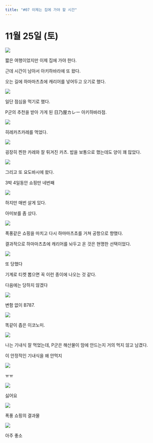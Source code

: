 ```yaml
---
title: "#07 이제는 집에 가야 할 시간"
---
```


# 11월 25일 (토)

![](/photos/171112-kanagawa/07_01.jpg)

짧은 여행이었지만 이제 집에 가야 한다.

근데 시간이 남아서 아키하바라에 또 왔다.

오는 길에 하마마츠쵸에 캐리어를 넣어두고 오기로 했다.

![](/photos/171112-kanagawa/07_02.jpg)

일단 점심을 먹기로 했다.

P군의 추천을 받아 가게 된 日乃屋カレー 아키하바라점.

![](/photos/171112-kanagawa/07_03.jpg)

히레카츠카레를 먹었다.

![](/photos/171112-kanagawa/07_04.jpg)

굉장히 찐한 카레와 잘 튀겨진 카츠. 밥을 보통으로 했는데도 양이 꽤 많았다.

![](/photos/171112-kanagawa/07_05.jpg)

그리고 또 요도바시에 왔다.

3박 4일동안 쇼핑만 네번째

![](/photos/171112-kanagawa/07_06.jpg)

하지만 매번 살게 있다.

아미보를 좀 샀다.

![](/photos/171112-kanagawa/07_08.jpg)

폭풍같은 쇼핑을 마치고 다시 하마마츠쵸를 거쳐 공항으로 향했다.

결과적으로 하마마츠쵸에 캐리어를 놔두고 온 것은 현명한 선택이었다.

![](/photos/171112-kanagawa/07_09.jpg)

또 당했다

기계로 티켓 뽑으면 꼭 이런 종이에 나오는 것 같다.

다음에는 당하지 않겠다

![](/photos/171112-kanagawa/07_11.jpg)

변함 없이 B787.

![](/photos/171112-kanagawa/07_12.jpg)

똑같이 좁은 이코노미.

![](/photos/171112-kanagawa/07_13.jpg)

나는 기내식 잘 먹었는데, P군은 해산물이 맘에 안드는지 거의 먹지 않고 남겼다.

이 안정적인 기내식을 왜 안먹지

![](/photos/171112-kanagawa/07_14.jpg)

ㅠㅠ

![](/photos/171112-kanagawa/07_15.jpg)

싫어요

![](/photos/171112-kanagawa/07_16.jpg)

폭풍 쇼핑의 결과물

![](/photos/171112-kanagawa/07_17.jpg)

아주 좋소
